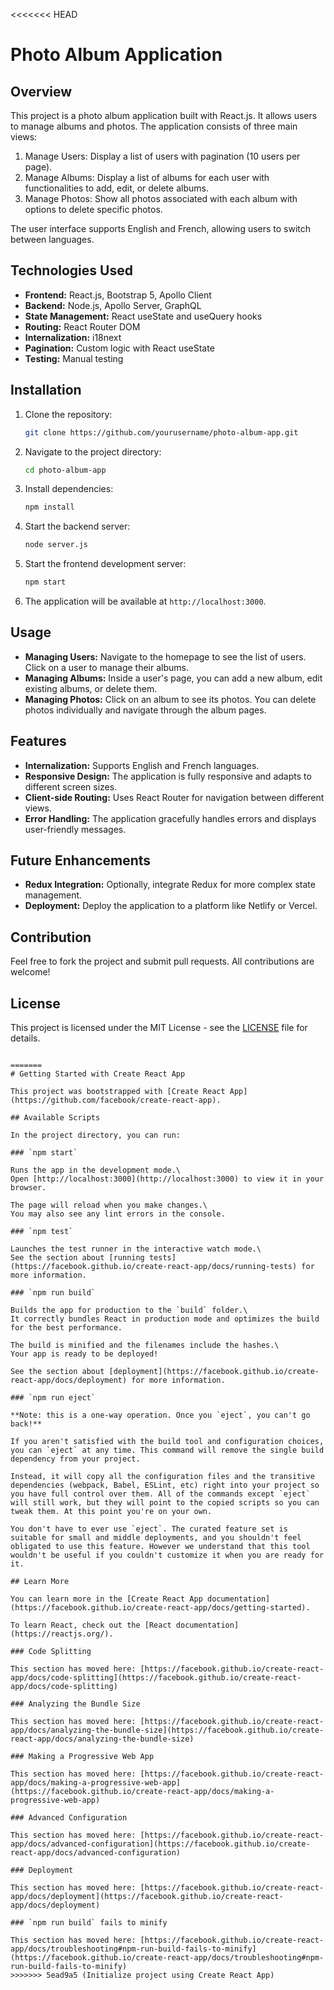 <<<<<<< HEAD

# Photo Album Application

## Overview

This project is a photo album application built with React.js. It allows users to manage albums and photos. The application consists of three main views:
1. Manage Users: Display a list of users with pagination (10 users per page).
2. Manage Albums: Display a list of albums for each user with functionalities to add, edit, or delete albums.
3. Manage Photos: Show all photos associated with each album with options to delete specific photos.

The user interface supports English and French, allowing users to switch between languages.

## Technologies Used

- **Frontend:** React.js, Bootstrap 5, Apollo Client
- **Backend:** Node.js, Apollo Server, GraphQL
- **State Management:** React useState and useQuery hooks
- **Routing:** React Router DOM
- **Internalization:** i18next
- **Pagination:** Custom logic with React useState
- **Testing:** Manual testing

## Installation

1. Clone the repository:
   ```bash
   git clone https://github.com/yourusername/photo-album-app.git
   ```
2. Navigate to the project directory:
   ```bash
   cd photo-album-app
   ```
3. Install dependencies:
   ```bash
   npm install
   ```
4. Start the backend server:
   ```bash
   node server.js
   ```
5. Start the frontend development server:
   ```bash
   npm start
   ```
6. The application will be available at `http://localhost:3000`.

## Usage

- **Managing Users:** Navigate to the homepage to see the list of users. Click on a user to manage their albums.
- **Managing Albums:** Inside a user's page, you can add a new album, edit existing albums, or delete them.
- **Managing Photos:** Click on an album to see its photos. You can delete photos individually and navigate through the album pages.

## Features

- **Internalization:** Supports English and French languages.
- **Responsive Design:** The application is fully responsive and adapts to different screen sizes.
- **Client-side Routing:** Uses React Router for navigation between different views.
- **Error Handling:** The application gracefully handles errors and displays user-friendly messages.

## Future Enhancements

- **Redux Integration:** Optionally, integrate Redux for more complex state management.
- **Deployment:** Deploy the application to a platform like Netlify or Vercel.

## Contribution

Feel free to fork the project and submit pull requests. All contributions are welcome!

## License

This project is licensed under the MIT License - see the [LICENSE](LICENSE) file for details.
```

=======
# Getting Started with Create React App

This project was bootstrapped with [Create React App](https://github.com/facebook/create-react-app).

## Available Scripts

In the project directory, you can run:

### `npm start`

Runs the app in the development mode.\
Open [http://localhost:3000](http://localhost:3000) to view it in your browser.

The page will reload when you make changes.\
You may also see any lint errors in the console.

### `npm test`

Launches the test runner in the interactive watch mode.\
See the section about [running tests](https://facebook.github.io/create-react-app/docs/running-tests) for more information.

### `npm run build`

Builds the app for production to the `build` folder.\
It correctly bundles React in production mode and optimizes the build for the best performance.

The build is minified and the filenames include the hashes.\
Your app is ready to be deployed!

See the section about [deployment](https://facebook.github.io/create-react-app/docs/deployment) for more information.

### `npm run eject`

**Note: this is a one-way operation. Once you `eject`, you can't go back!**

If you aren't satisfied with the build tool and configuration choices, you can `eject` at any time. This command will remove the single build dependency from your project.

Instead, it will copy all the configuration files and the transitive dependencies (webpack, Babel, ESLint, etc) right into your project so you have full control over them. All of the commands except `eject` will still work, but they will point to the copied scripts so you can tweak them. At this point you're on your own.

You don't have to ever use `eject`. The curated feature set is suitable for small and middle deployments, and you shouldn't feel obligated to use this feature. However we understand that this tool wouldn't be useful if you couldn't customize it when you are ready for it.

## Learn More

You can learn more in the [Create React App documentation](https://facebook.github.io/create-react-app/docs/getting-started).

To learn React, check out the [React documentation](https://reactjs.org/).

### Code Splitting

This section has moved here: [https://facebook.github.io/create-react-app/docs/code-splitting](https://facebook.github.io/create-react-app/docs/code-splitting)

### Analyzing the Bundle Size

This section has moved here: [https://facebook.github.io/create-react-app/docs/analyzing-the-bundle-size](https://facebook.github.io/create-react-app/docs/analyzing-the-bundle-size)

### Making a Progressive Web App

This section has moved here: [https://facebook.github.io/create-react-app/docs/making-a-progressive-web-app](https://facebook.github.io/create-react-app/docs/making-a-progressive-web-app)

### Advanced Configuration

This section has moved here: [https://facebook.github.io/create-react-app/docs/advanced-configuration](https://facebook.github.io/create-react-app/docs/advanced-configuration)

### Deployment

This section has moved here: [https://facebook.github.io/create-react-app/docs/deployment](https://facebook.github.io/create-react-app/docs/deployment)

### `npm run build` fails to minify

This section has moved here: [https://facebook.github.io/create-react-app/docs/troubleshooting#npm-run-build-fails-to-minify](https://facebook.github.io/create-react-app/docs/troubleshooting#npm-run-build-fails-to-minify)
>>>>>>> 5ead9a5 (Initialize project using Create React App)
